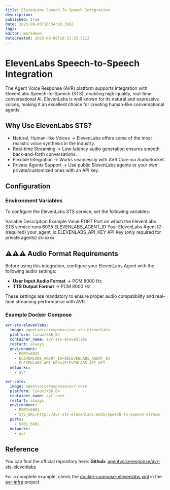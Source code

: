 ```yaml
---
title: ElevenLabs Speech To Speech Integration
description: 
published: true
date: 2025-09-05T16:54:03.399Z
tags: 
editor: markdown
dateCreated: 2025-09-05T16:53:25.321Z
---
```


# ElevenLabs Speech-to-Speech Integration

The Agent Voice Response (AVR) platform supports integration with ElevenLabs Speech-to-Speech (STS), enabling high-quality, real-time conversational AI. ElevenLabs is well known for its natural and expressive voices, making it an excellent choice for creating human-like conversational agents.

## Why Use ElevenLabs STS?
- Natural, Human-like Voices → ElevenLabs offers some of the most realistic voice synthesis in the industry.
- Real-time Streaming → Low-latency audio generation ensures smooth back-and-forth conversations.
- Flexible Integration → Works seamlessly with AVR Core via AudioSocket.
- Private Agents Support → Use public ElevenLabs agents or your own private/customized ones with an API key.

## Configuration

### Environment Variables

To configure the ElevenLabs STS service, set the following variables:

Variable	Description	Example Value
PORT	Port on which the ElevenLabs STS service runs	6035
ELEVENLABS_AGENT_ID	Your ElevenLabs Agent ID (required)	your_agent_id
ELEVENLABS_API_KEY	API Key (only required for private agents)	sk-xxxx

## ⚠️⚠️⚠️ Audio Format Requirements 

Before using this integration, configure your ElevenLabs Agent with the following audio settings:

- **User Input Audio Format** → PCM 8000 Hz
-	**TTS Output Format** → PCM 8000 Hz

These settings are mandatory to ensure proper audio compatibility and real-time streaming performance with AVR.

### Example Docker Compose

```yaml
avr-sts-elevenlabs:
  image: agentvoiceresponse/avr-sts-elevenlabs
  platform: linux/x86_64
  container_name: avr-sts-elevenlabs
  restart: always
  environment:
    - PORT=6035
    - ELEVENLABS_AGENT_ID=$ELEVENLABS_AGENT_ID
    - ELEVENLABS_API_KEY=$ELEVENLABS_API_KEY
  networks:
    - avr

avr-core:
  image: agentvoiceresponse/avr-core
  platform: linux/x86_64
  container_name: avr-core
  restart: always
  environment:
    - PORT=5001
    - STS_URL=http://avr-sts-elevenlabs:6035/speech-to-speech-stream
  ports:
    - 5001:5001
  networks:
    - avr
```

## Reference

You can find the official repository here:
**Github**: [agentvoiceresponse/avr-sts-elevenlabs](https://github.com/agentvoiceresponse/avr-sts-elevenlabs)

For a complete example, check the [docker-compose-elevenlabs.yml](https://github.com/agentvoiceresponse/avr-infra/blob/main/docker-compose-elevenlabs.yml) in the [avr-infra](https://github.com/agentvoiceresponse/avr-infra) project.